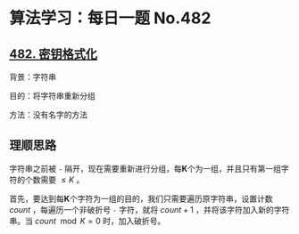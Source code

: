 # 算法学习：每日一题 No.482

## [482. 密钥格式化](https://leetcode-cn.com/problems/license-key-formatting/)

背景：字符串

目的：将字符串重新分组

方法：没有名字的方法

## 理顺思路

字符串之前被 `-` 隔开，现在需要重新进行分组，每**K**个为一组，并且只有第一组字符的个数需要 $\leq K$  。

首先，要达到每**K**个字符为一组的目的，我们只需要遍历原字符串，设置计数 $count$ ，每遍历一个非破折号 `-` 字符，就将 $count + 1$ ，并将该字符加入新的字符串。当 $count \mod K = 0$ 时，加入破折号。



